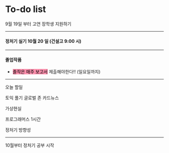 # To-do list

9월 19일 부터
고연 장학생 지원하기


----

#### 정처기 실기 10월 20 일 (건설고 9:00 시)

----

#### 졸업작품

- <mark style="background: #FF5582A6;">졸작은 매주 보고서</mark> 제출해야한다!! (일요일까지)

----

오늘 할일

토익 풀기
글로벌 존 카드뉴스

가상현실

프로그래머스 1시간

정처기 방향성


----

10월부터 정처기 공부 시작
